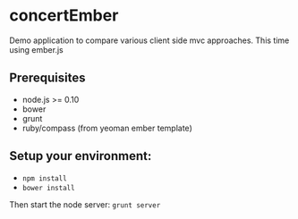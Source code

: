 concertEmber
============
Demo application to compare various client side mvc approaches. This time using ember.js

Prerequisites
--------------
- node.js >= 0.10
- bower
- grunt
- ruby/compass (from yeoman ember template)

Setup your environment:
-----------------------
-  <code>npm install </code>
-  <code>bower install</code>

Then start the node server:
<code>grunt server</code>
